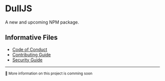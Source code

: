 # DullJS
A new and upcoming NPM package.

## Informative Files
- [Code of Conduct](./CODE_OF_CONDUCT.md)
- [Contributing Guide](./CONTRIUBUTING.md)
- [Security Guide](./SECURITY.md)

---
<sub>👀 More information on this project is comming soon</sub>